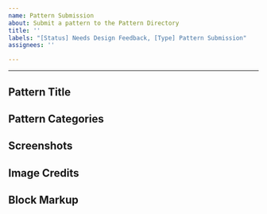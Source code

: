 ```yaml
---
name: Pattern Submission
about: Submit a pattern to the Pattern Directory
title: ''
labels: "[Status] Needs Design Feedback, [Type] Pattern Submission"
assignees: ''

---
```


<!-- Use this area to share an overview of this pattern and why you feel it should be included. -->

---

## Pattern Title
<!-- Choose a simple, descriptive title for your pattern. -->

## Pattern Categories
<!-- e.g. Buttons, Columns, Gallery, Header, Text. -->

## Screenshots
<!-- Please include a screenshot of your pattern design. -->

## Image Credits
<!-- All images used in your patterns must be CC0 or Public Domain. -->

## Block Markup
<!-- 
Optional. If you have already created this pattern using blocks, paste the block markup here. You can also paste it into a new GitHub Gist, and include just the link here: https://gist.github.com
-->
